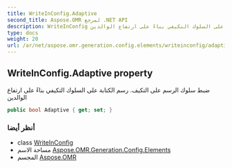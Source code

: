 ```yaml
---
title: WriteInConfig.Adaptive
second_title: Aspose.OMR لمرجع .NET API
description: WriteInConfig ملكية. ضبط سلوك الرسم على التكيف. رسم الكتابة على السلوك التكيفي بناءً على ارتفاع الوالدين
type: docs
weight: 20
url: /ar/net/aspose.omr.generation.config.elements/writeinconfig/adaptive/
---
```

## WriteInConfig.Adaptive property

ضبط سلوك الرسم على التكيف. رسم الكتابة على السلوك التكيفي بناءً على ارتفاع الوالدين

```csharp
public bool Adaptive { get; set; }
```

### أنظر أيضا

* class [WriteInConfig](../)
* مساحة الاسم [Aspose.OMR.Generation.Config.Elements](../../writeinconfig/)
* المجسم [Aspose.OMR](../../../)


